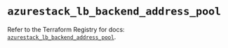 # `azurestack_lb_backend_address_pool`

Refer to the Terraform Registry for docs: [`azurestack_lb_backend_address_pool`](https://registry.terraform.io/providers/hashicorp/azurestack/1.0.0/docs/resources/lb_backend_address_pool).
